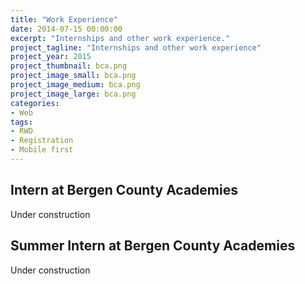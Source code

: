 ```yaml
---
title: "Work Experience"
date: 2014-07-15 00:00:00
excerpt: "Internships and other work experience."
project_tagline: "Internships and other work experience"
project_year: 2015
project_thumbnail: bca.png
project_image_small: bca.png
project_image_medium: bca.png
project_image_large: bca.png
categories:
- Web
tags:
- RWD
- Registration
- Mobile first
---
```


## Intern at Bergen County Academies

Under construction

## Summer Intern at Bergen County Academies

Under construction